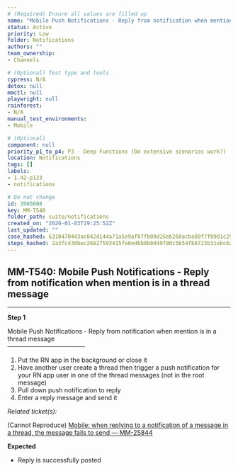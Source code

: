 ```yaml
---
# (Required) Ensure all values are filled up
name: "Mobile Push Notifications - Reply from notification when mention is in a thread message"
status: Active
priority: Low
folder: Notifications
authors: ""
team_ownership: 
- Channels

# (Optional) Test type and tools
cypress: N/A
detox: null
mmctl: null
playwright: null
rainforest: 
- N/A
manual_test_environments: 
- Mobile

# (Optional)
component: null
priority_p1_to_p4: P3 - Deep Functions (Do extensive scenarios work?)
location: Notifications
tags: []
labels: 
- 1.42-p123
- notifications

# Do not change
id: 3905608
key: MM-T540
folder_path: suite/notifications
created_on: "2020-01-03T19:25:52Z"
last_updated: ""
case_hashed: 6310470443ac042d144a71a5e9af87fb09d26eb260acba89f7f0901c29af1b044bc3723b50a47e2e439ed4cac111ccd7
steps_hashed: 2a3fc430bec26827593415fe0ed6b8b0d49f80c5b54fb8723b31ebc6232a9e4ba652be7158fc0284a4762095ebd10b1f
---
```


## MM-T540: Mobile Push Notifications - Reply from notification when mention is in a thread message

---

**Step 1**

Mobile Push Notifications - Reply from notification when mention is in a thread message\
–––––––––––––––––––––––––

1. Put the RN app in the background or close it
2. Have another user create a thread then trigger a push notification for your RN app user in one of the thread messages (not in the root message)
3. Pull down push notification to reply
4. Enter a reply message and send it

_Related ticket(s):_

(Cannot Reproduce) [Mobile: when replying to a notification of a message in a thread, the message fails to send — MM-25844](https://mattermost.atlassian.net/browse/MM-25844)

**Expected**

- Reply is successfully posted
